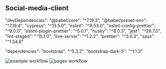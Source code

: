   ## Social-media-client
  
  
  
"devDependencies":
"@babel/core": "^7.19.3",
"@babel/preset-env": "^7.19.4",
"cypress": "^13.5.0",
"eslint": "^8.53.0",
"eslint-config-prettier": "^9.0.0",
"eslint-plugin-prettier": "^5.0.1",
"husky": "^8.0.3",
"jest": "^29.7.0",
"lint-staged": "^15.1.0",
"live-server": "^1.2.2",
"prettier": "^3.0.3",
"sass": "^1.54.8"

"dependencies": 
"bootstrap": "^5.3.2",
"bootstrap-dark-5": "^1.1.3"


![example workflow](https://github.com/caplix/social-media-client/actions/workflows/gpt.yml/badge.svg)
![pages workflow](https://github.com/caplix/social-media-client/actions/workflows/pages.yml/badge.svg)
